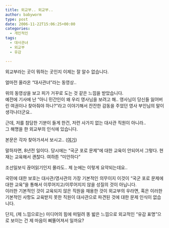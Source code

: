 ```yaml
---
title: 외교부.. 외교부..
author: babyworm
type: post
date: 2006-11-22T15:06:25+00:00
categories:
  - 개인적인
tags:
  - 대사관녀
  - 외교부
  - 유감

---
```

외교부라는 곳이 뭐하는 곳인지 이제는 잘 알수 없습니다. 

얼마전 올라온 &#8220;대사관녀&#8221;라는 동영상.. 

위의 동영상을 보고 피가 거꾸로 도는 것 같은 느낌을 받았습니다.  
예전에 기사에 난 &#8220;아니 민간인이 왜 우리 영사님을 보려고 해.. 영사님이 당신들 잃어버린 여권이나 찾아줘야 하나?&#8221;라고 이야기해서 잔잔한 감동을 주었던 영사 부인님의 말이 생각나더군요..

근데, 저를 참담한 기분이 들게 한건, 저런 사가지 없는 대사관 직원이 아니라..  
그 해명을 한 외교부의 인식에 있습니다. 

본문은 각자 찾아가셔서 보시고.. ([여기][1])

말하자면, 8년전 일이다. 당시에는 &#8220;국군 포로 문제&#8221;에 대한 교육이 안되어서 그렇다. 현재는 교육해서 괜찮다. 여하튼 &#8220;미안하다&#8221;

조선일보식 끊어읽기인지 몰라도.. 제 눈에는 이렇게 요약되는데요..

국민에 대한 보호는 대사관/영사관의 가장 기본적인 의무이지 이것이 &#8220;국군 포로 문제에 대한 교육&#8221;을 통해서 이루어지고/이루어지지 않을 성질의 것이 아닙니다.  
이러한 기본적인 것이 교육되지 않은 직원을 채용한 것이 외교부의 우라면, 혹은 이러한 기본적인 사항도 교육받지 못한 직원이 대사관으로 파견된 것에 대한 문제 인식이 없습니다. 

단지, (제 느낌으로는) 미디어의 힘에 떠밀려 똥 밟은 느낌으로 외교적인 &#8220;유감 표명&#8221;으로 보이는 건 제 마음이 삐뚤어져서 일까요?

 [1]: http://news.naver.com/news/read.php?mode=LSD&office_id=003&article_id=0000241476&section_id=100&menu_id=100